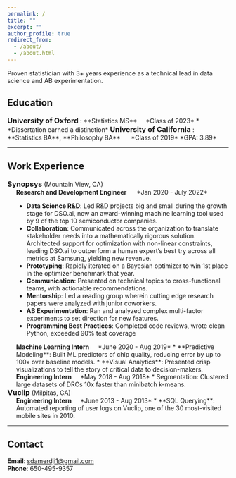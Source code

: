 ```yaml
---
permalink: /
title: ""
excerpt: ""
author_profile: true
redirect_from: 
  - /about/
  - /about.html
---
```




<html>


<head>
<style>
h4 {
    display:inline
}
h3  {
    display:inline; 
}
.tab {
            display: inline-block;
            margin-left:20px;
        }
.notbold{
    font-weight:normal;
    }
</style>
</head>

<p>

Proven statistician with 3+ years experience as a technical lead in data science and AB experimentation.
</p>


<h2>Education</h2>

<h3>University of Oxford</h3>  
: **Statistics MS**<span class="tab"></span><span class="notbold">*Class of 2023*</span>   
    * *Dissertation earned a distinction*

<h3>University of California</h3>
:   **Statistics BA**, **Philosophy BA** <span class="tab"></span><span class="notbold">*Class of 2019*</span>   
    *GPA: 3.89*

--------
## Work Experience

<h3>Synopsys</h3> <span class="notbold">(Mountain View, CA) </span>
<span class="tab">

<h4 align='right'>Research and Development Engineer <span class="tab"></span><span class="notbold">*Jan 2020 - July 2022*</span></h4>

* **Data Science R&D**: Led R&D projects big and small during the growth stage for DSO.ai, now an award-winning
machine learning tool used by 9 of the top 10 semiconductor companies.
* **Collaboration**: Communicated across the organization to translate stakeholder needs into a mathematically
rigorous solution. Architected support for optimization with non-linear constraints, leading DSO.ai to outperform a
human expert’s best try across all metrics at Samsung, yielding new revenue.
* **Prototyping**: Rapidly iterated on a Bayesian optimizer to win 1st place in the optimizer benchmark that year.
* **Communication**: Presented on technical topics to cross-functional teams, with actionable recommendations.
* **Mentorship**: Led a reading group wherein cutting edge research papers were analyzed with junior coworkers.
* **AB Experimentation**: Ran and analyzed complex multi-factor experiments to set direction for new features.
* **Programming Best Practices**: Completed code reviews, wrote clean Python, exceeded 90% test coverage

<h4 >Machine Learning Intern<span class="tab"></span><span class="notbold">*June 2020 - Aug 2019*</span></h4>
* **Predictive Modeling**: Built ML predictors of chip quality, reducing error by up to 100x over baseline models.
* **Visual Analytics**: Presented crisp visualizations to tell the story of critical data to decision-makers.

<h4 >Engineering Intern<span class="tab"></span><span class="notbold">*May 2018 - Aug 2018*</span></h4>
* Segmentation: Clustered large datasets of DRCs 10x faster than minibatch k-means.
</span>

  

<h3>Vuclip</h3> <span class="notbold">(Milpitas, CA) </span>  
<span class="tab">  
<h4 align='right'>Engineering Intern<span class="tab"></span><span class="notbold">*June 2013 - Aug 2013*</span></h4>
* **SQL Querying**: Automated reporting of user logs on Vuclip, one of the 30 most-visited mobile sites in 2010.
</span>



--------
## Contact
**Email**: sdamerdji1@gmail.com  
**Phone**: 650-495-9357


</html>